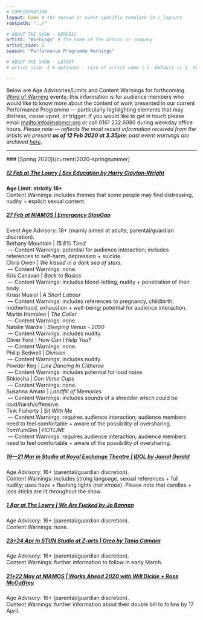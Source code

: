```yaml
---
# CONFIGURATION
layout: home # the season or event-specific template in /_layouts
rootpath: "../"

# ABOUT THE SHOW - GENERIC
artist: "Warnings" # the name of the artist or company
artist_size: 1
season: "Performance Programme Warnings"

# ABOUT THE SHOW - LAYOUT
# artist_size: 1 # optional - size of artist name 1-5. Default is 1. Set longer names to lower values

---
```

Below are Age Advisories/Limits and Content Warnings for forthcoming [Word of Warning](/) events; this information is for audience members who would like to know more about the content of work presented in our current Performance Programme — particularly highlighting elements that may distress, cause upset, or trigger. If you would like to get in touch please email <mailto:info@habmcr.org> or call 0161 232 6086 during weekday office hours. *Please note — reflects the most recent information received from the artists we present **as of 12 Feb 2020 at 3.35pm**; past event warnings are archived [here](/archive/warnings).*         
<hr>          
### [Spring 2020](/current/2020-springsummer)         
              
##### [12 Feb at The Lowry | *Sex Education* by Harry Clayton-Wright](/current/2020-springsummer/clayton-wright)
**Age Limit: strictly 18+**<br>Content Warnings: includes themes that some people may find distressing, nudity + explicit sexual content.        
        
##### [27 Feb at NIAMOS | Emergency StopGap](/current/2020-emergencystopgap)        
Event Age Advisory: 18+ (mainly aimed at adults; parental/guardian discretion).        
Bethany Mountain | *15.8% Tired*<br>&nbsp;— Content Warnings: potential for audience interaction; includes references to self-harm, depression + suicide.        
Chris Owen | *We kissed in a dark sea of stars.*<br>&nbsp;— Content Warnings: none.        
Kris Canavan | *Back to Basics*<br>&nbsp;— Content Warnings: includes blood-letting, nudity + penetration of their body.         
Krissi Musiol | *A Short Labour*<br>&nbsp;— Content Warnings: includes references to pregnancy, childbirth, motherhood, exhaustion + well-being; potential for audience interaction.         
Martin Hamblen | *The Caller*<br>&nbsp;— Content Warnings: none.          
Natalie Wardle | *Sleeping Venus - 2050*<br>&nbsp;— Content Warnings: includes nudity.         
Oliver Ford | *How Can I Help You?*<br>&nbsp;— Content Warnings: none.         
Philip Bedwell | *Division*<br>&nbsp;— Content Warnings: includes nudity.         
Powder Keg | *Line Dancing In Clitheroe*<br>&nbsp;— Content Warnings: includes potential for loud noise.         
Shkiesha | *Con Verse Cups*<br>&nbsp;— Content Warnings: none.         
Susanna Amato | *Landfill of Memories*<br>&nbsp;— Content Warnings: includes sounds of a shredder which could be loud/harsh/offensive.         
Tink Flaherty | *Sit With Me*<br>&nbsp;— Content Warnings: requires audience interaction; audience members need to feel comfortable + aware of the possibility of oversharing.         
TomYumSim | *HOTLINE*<br>&nbsp;— Content Warnings: requires audience interaction; audience members need to feel comfortable + aware of the possibility of oversharing.          
         
##### [19—21 Mar in Studio at Royal Exchange Theatre | *IDOL* by Jamal Gerald](/current/2020-springsummer/gerald)       
Age Advisory: 16+ (parental/guardian discretion).<br>Content Warnings: includes strong language, sexual references + full nudity; uses haze + flashing lights (*not strobe*). Please note that candles + joss sticks are lit throughout the show.        
            
##### [1 Apr at The Lowry | *We Are Fucked* by Jo Bannon](/current/2020-springsummer/bannon)       
Age Advisory: 16+ (parental/guardian discretion).<br>Content Warnings: none.       
           
##### [23+24 Apr in STUN Studio at Z-arts | *Oreo* by Tania Camara](/current/2020-springsummer/camara)        
Age Advisory: 16+ (parental/guardian discretion).<br>Content Warnings: further information to follow in early March.        
           
##### [21+22 May at NIAMOS | Works Ahead 2020 with Will Dickie + Ross McCaffrey](/current/2020-worksahead)       
Age Advisory: 16+ (parental/guardian discretion).<br>Content Warnings: further information about their double bill to follow by 17 April.

